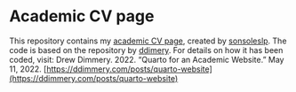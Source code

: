 # Academic CV page

This repository contains my [academic CV page](loxavia.github.io), created by [sonsoleslp](https://github.com/sonsoleslp).
The code is based on the repository by [ddimery](https://github.com/ddimmery/quarto-website).
For details on how it has been coded, visit: Drew Dimmery. 2022. “Quarto for an Academic Website.” May 11, 2022. [https://ddimmery.com/posts/quarto-website](https://ddimmery.com/posts/quarto-website)